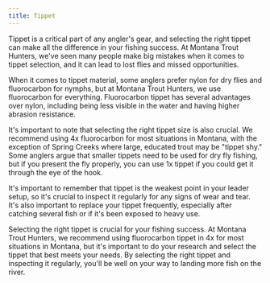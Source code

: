 ```yaml
---
title: Tippet
---
```


Tippet is a critical part of any angler's gear, and selecting the right tippet can make all the difference in your fishing success. At Montana Trout Hunters, we've seen many people make big mistakes when it comes to tippet selection, and it can lead to lost flies and missed opportunities.

When it comes to tippet material, some anglers prefer nylon for dry flies and fluorocarbon for nymphs, but at Montana Trout Hunters, we use fluorocarbon for everything. Fluorocarbon tippet has several advantages over nylon, including being less visible in the water and having higher abrasion resistance.

It's important to note that selecting the right tippet size is also crucial. We recommend using 4x fluorocarbon for most situations in Montana, with the exception of Spring Creeks where large, educated trout may be "tippet shy." Some anglers argue that smaller tippets need to be used for dry fly fishing, but if you present the fly properly, you can use 1x tippet if you could get it through the eye of the hook.

It's important to remember that tippet is the weakest point in your leader setup, so it's crucial to inspect it regularly for any signs of wear and tear. It's also important to replace your tippet frequently, especially after catching several fish or if it's been exposed to heavy use.

Selecting the right tippet is crucial for your fishing success. At Montana Trout Hunters, we recommend using fluorocarbon tippet in 4x for most situations in Montana, but it's important to do your research and select the tippet that best meets your needs. By selecting the right tippet and inspecting it regularly, you'll be well on your way to landing more fish on the river.
